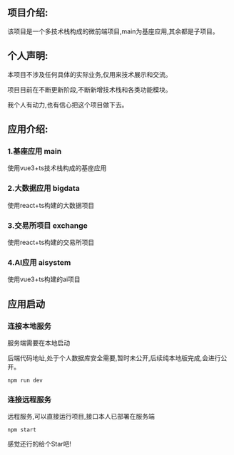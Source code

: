## 项目介绍:

该项目是一个多技术栈构成的微前端项目,main为基座应用,其余都是子项目。

## 个人声明:

本项目不涉及任何具体的实际业务,仅用来技术展示和交流。

项目目前在不断更新阶段,不断新增技术栈和各类功能模块。

我个人有动力,也有信心把这个项目做下去。

## 应用介绍:

### 1.基座应用 main

   使用vue3+ts技术栈构成的基座应用

### 2.大数据应用 bigdata

   使用react+ts构建的大数据项目

### 3.交易所项目 exchange

   使用react+ts构建的交易所项目

### 4.AI应用  aisystem

   使用vue3+ts构建的ai项目

## 应用启动

###  连接本地服务

服务端需要在本地启动

后端代码地址,处于个人数据库安全需要,暂时未公开,后续纯本地版完成,会进行公开。

```shell
npm run dev
```

### 连接远程服务

远程服务,可以直接运行项目,接口本人已部署在服务端

```
npm start
```

感觉还行的给个Star吧!